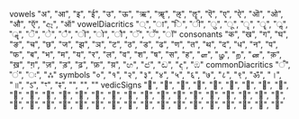 
vowels
    "अ", "आ", "इ", "ई", "उ", "ऊ", "ऋ", "ॠ", "ऌ", "ॡ", "ऎ", "ए", "ऐ", "ऒ", "ओ", "औ", "ऍ", "ඈ", "ऑ" 
vowelDiacritics
    "्", "ा", "ि", "ी", "ु", "ू", "ृ", "ॄ", "ॢ", "ॣ", "ॆ", "े", "ै", "ॊ", "ो", "ौ", "ॅ", "ॕ", "ॉ" 
consonants
    "क", "ख", "ग", "घ", "ङ",
    "च", "छ", "ज", "झ", "ञ",
    "ट", "ठ", "ड", "ढ", "ण",
    "त", "थ", "द", "ध", "न",
    "प", "फ", "ब", "भ", "म",
    "य", "र", "ल", "व", "श", "ष", "स", "ह",
    "ள", "ழ", "ற", "ன",
    "क़", "ख़", "ग़", "ज़", "ड़", "ढ़", "फ़", "य़",
    "ඟ", "ඦ", "ඬ", "ඳ", "ඹ"
commonDiacritics
    "ँ", "ं", "ः", "ஃ" 
symbols
    "०", "१", "२", "३", "४", "५", "६", "७", "८", "९", 
    "ॐ", "।", "॥", "ऽ", "ꣳ", "ꣴ", 
    "​", "‌", "‍" 
vedicSigns
    "᳐", "᳑", "᳒", "᳓", "᳔", "᳕", "᳖", "᳗", "᳘", "᳙", "᳚", "᳛", "᳜", "᳝", "᳞", "᳟",
    "᳠", "᳡", "᳢", "᳣", "᳤", "᳥", "᳦", "᳧", "᳨", "ᳩ", "ᳪ", "ᳫ", "ᳬ", "᳭", "ᳮ", "ᳯ",
    "ᳰ", "ᳱ", "ᳲ", "ᳳ", "᳴", "ᳵ", "ᳶ", "᳷", "᳸", "᳹", "ᳺ" 
